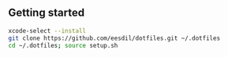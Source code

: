 ## Getting started

```sh
xcode-select --install
git clone https://github.com/eesdil/dotfiles.git ~/.dotfiles
cd ~/.dotfiles; source setup.sh
```
